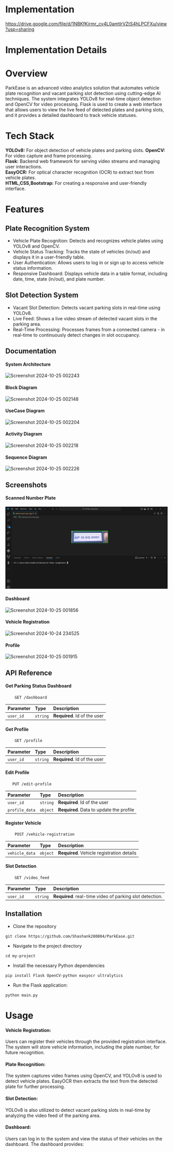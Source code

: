 # Implementation
https://drive.google.com/file/d/1NBKfKirmr_cv4L0amtlrVZtS4hLPCFXu/view?usp=sharing

# Implementation Details


# Overview

ParkEase is an advanced video analytics solution that automates vehicle plate recognition and vacant parking slot detection using cutting-edge AI techniques. The system integrates YOLOv8 for real-time object detection and OpenCV for video processing. Flask is used to create a web interface that allows users to view the live feed of detected plates and parking slots, and it provides a detailed dashboard to track vehicle statuses.

# Tech Stack

**YOLOv8:** For object detection of vehicle plates and parking slots.
**OpenCV:** For video capture and frame processing.   
**Flask:** Backend web framework for serving video streams and managing user interactions.  
**EasyOCR:** For optical character recognition (OCR) to extract text from vehicle plates.  
**HTML,CSS,Bootstrap:** For creating a responsive and user-friendly interface.

# Features
## Plate Recognition System
- Vehicle Plate Recognition: Detects and recognizes vehicle plates using YOLOv8 and OpenCV.
- Vehicle Status Tracking: Tracks the state of vehicles (in/out) and displays it in a user-friendly table.
- User Authentication: Allows users to log in or sign up to access vehicle status information.
- Responsive Dashboard: Displays vehicle data in a table format, including date, time, state (in/out), and plate number.

## Slot Detection System
- Vacant Slot Detection: Detects vacant parking slots in real-time using YOLOv8.
- Live Feed: Shows a live video stream of detected vacant slots in the parking area.
- Real-Time Processing: Processes frames from a connected camera - in real-time to continuously detect changes in slot occupancy.

  
## Documentation
#### System Architecture
![Screenshot 2024-10-25 002243](https://github.com/user-attachments/assets/b75de83f-5066-46b6-a72f-ef7860938b26)

#### Block Diagram
![Screenshot 2024-10-25 002148](https://github.com/user-attachments/assets/20be5c6d-dbcd-4463-b179-6e5df312fcd9)

#### UseCase Diagram
![Screenshot 2024-10-25 002204](https://github.com/user-attachments/assets/0207061d-2f52-41a5-9cbf-91b93692df9f)


#### Activity Diagram
![Screenshot 2024-10-25 002218](https://github.com/user-attachments/assets/b1bb2b85-e618-4faf-8b84-e7fd6cebef8a)


#### Sequence Diagram
![Screenshot 2024-10-25 002226](https://github.com/user-attachments/assets/6291fac4-2af1-4349-a2fe-d173dd6c909c)


## Screenshots

#### Scanned Number Plate
![alt text](image.png)

#### Dashboard
![Screenshot 2024-10-25 001856](https://github.com/user-attachments/assets/64c0260f-2e25-4294-baab-4eb44fb7b159)

#### Vehicle Registration
![Screenshot 2024-10-24 234525](https://github.com/user-attachments/assets/7449882f-6ab3-4a5e-93ae-915a28207792)


#### Profile
![Screenshot 2024-10-25 001915](https://github.com/user-attachments/assets/d244bfa8-5234-4a71-8997-1b980cdd0b94)


## API Reference

#### Get Parking Status Dashboard
```http
    GET /dashboard
```

| Parameter | Type     | Description                  |
| :-------- | :------- | :-------------------------   |
| `user_id` | `string` | **Required**. Id of the user |

#### Get Profile

```http
    GET /profile
```
| Parameter | Type     | Description                  |
| :-------- | :------- | :-------------------------   |
| `user_id` | `string` | **Required**. Id of the user |

#### Edit Profile

```http
   PUT /edit-profile
```
| Parameter           | Type     | Description                                   |
| :--------           | :------- | :--------------------------------             |
| `user_id`           | `string` | **Required**. Id of the user                  |
| `profile_data`      | `object` | **Required**. Data to update the profile      |

#### Register Vehicle
```http
    POST /vehicle-registration
```
| Parameter      | Type     | Description                                |
| :--------      | :------- | :-------------------------                 |
| `vehicle_data` | `object` | **Required**. Vehicle registration details |


#### Slot Detection
```http
    GET /video_feed
```
| Parameter | Type     | Description                  |
| :-------- | :------- | :-------------------------   |
| `user_id` | `string` | **Required**. real-time video of parking slot detection. |










## Installation

- Clone the repository
```
git clone https://github.com/Shashank280804/ParkEase.git
```
- Navigate to the project directory
```
cd my-project
```  
- Install the necessary Python dependencies    
```
pip install Flask OpenCV-python easyocr ultralytics
```
- Run the Flask application:
```
python main.py
```


# Usage
#### Vehicle Registration:
Users can register their vehicles through the provided registration interface. The system will store vehicle information, including the plate number, for future recognition.  
#### Plate Recognition:
The system captures video frames using OpenCV, and YOLOv8 is used to detect vehicle plates. EasyOCR then extracts the text from the detected plate for further processing.
#### Slot Detection:
YOLOv8 is also utilized to detect vacant parking slots in real-time by analyzing the video feed of the parking area.
#### Dashboard:
Users can log in to the system and view the status of their vehicles on the dashboard. The dashboard provides:

